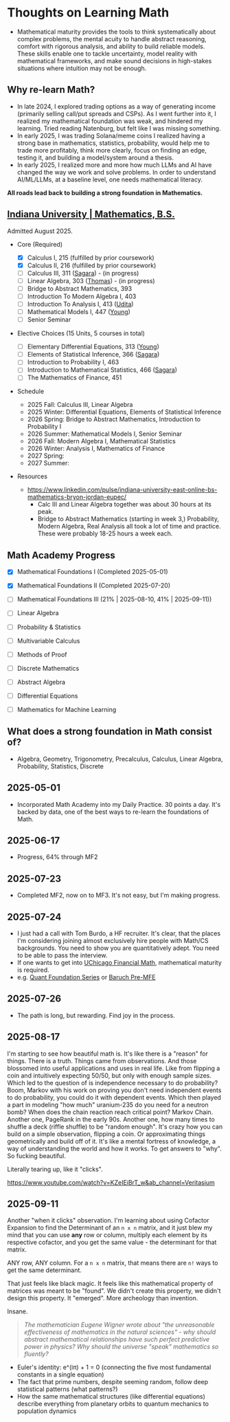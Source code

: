 # Thoughts on Learning Math
- Mathematical maturity provides the tools to think systematically about complex problems, the mental acuity to handle abstract reasoning, comfort with rigorous analysis, and ability to build reliable models. These skills enable one to tackle uncertainty, model reality with mathematical frameworks, and make sound decisions in high-stakes situations where intuition may not be enough.

## Why re-learn Math?
- In late 2024, I explored trading options as a way of generating income (primarily selling call/put spreads and CSPs). As I went further into it, I realized my mathematical foundation was weak, and hindered my learning. Tried reading Natenburg, but felt like I was missing something.
- In early 2025, I was trading Solana/meme coins I realized having a strong base in mathematics, statistics, probability, would help me to trade more profitably, think more clearly, focus on finding an edge, testing it, and building a model/system around a thesis.
- In early 2025, I realized more and more how much LLMs and AI have changed the way we work and solve problems. In order to understand AI/ML/LLMs, at a baseline level, one needs mathematical literacy.

**All roads lead back to building a strong foundation in Mathematics.**

## [Indiana University | Mathematics, B.S.](https://online.iu.edu/degrees/mathematics-bs-undergraduate.html)
Admitted August 2025.
- Core (Required)
	- [x] Calculus I, 215 (fulfilled by prior coursework)
	- [x] Calculus II, 216 (fulfilled by prior coursework)
	- [ ] Calculus III, 311 ([Sagara](https://www.ratemyprofessors.com/professor/2693456)) - (in progress)
	- [ ] Linear Algebra, 303 ([Thomas](https://www.ratemyprofessors.com/professor/1482197)) - (in progress)
	- [ ] Bridge to Abstract Mathematics, 393
	- [ ] Introduction To Modern Algebra I, 403
	- [ ] Introduction To Analysis I, 413 ([Udita](https://www.ratemyprofessors.com/professor/1735828))
	- [ ] Mathematical Models I, 447 ([Young](https://www.ratemyprofessors.com/professor/2104974))
	- [ ] Senior Seminar
- Elective Choices (15 Units, 5 courses in total)
	- [ ] Elementary Differential Equations, 313 ([Young](https://www.ratemyprofessors.com/professor/2104974))
	- [ ] Elements of Statistical Inference, 366 ([Sagara](https://www.ratemyprofessors.com/professor/2693456))
	- [ ] Introduction to Probability I, 463
	- [ ] Introduction to Mathematical Statistics, 466 ([Sagara](https://www.ratemyprofessors.com/professor/2693456))
	- [ ] The Mathematics of Finance, 451
- Schedule
	- 2025 Fall: Calculus III, Linear Algebra
	- 2025 Winter: Differential Equations, Elements of Statistical Inference
	- 2026 Spring: Bridge to Abstract Mathematics, Introduction to Probability I
	- 2026 Summer: Mathematical Models I, Senior Seminar
	- 2026 Fall: Modern Algebra I, Mathematical Statistics
	- 2026 Winter: Analysis I, Mathematics of Finance
	- 2027 Spring: 
	- 2027 Summer: 

- Resources
	- https://www.linkedin.com/pulse/indiana-university-east-online-bs-mathematics-bryon-jordan-eupec/
		- Calc III and Linear Algebra together was about 30 hours at its peak.
		- Bridge to Abstract Mathematics (starting in week 3,) Probability, Modern Algebra, Real Analysis all took a lot of time and practice. These were probably 18-25 hours a week each.

## Math Academy Progress
- [x] Mathematical Foundations I (Completed 2025-05-01)
- [x] Mathematical Foundations II (Completed 2025-07-20)
- [ ] Mathematical Foundations III (21% | 2025-08-10, 41% | 2025-09-11))
- [ ] Linear Algebra
- [ ] Probability & Statistics
- [ ] Multivariable Calculus
- [ ] Methods of Proof
- [ ] Discrete Mathematics
- [ ] Abstract Algebra
- [ ] Differential Equations
- [ ] Mathematics for Machine Learning


## What does a strong foundation in Math consist of?
- Algebra, Geometry, Trigonometry, Precalculus, Calculus, Linear Algebra, Probability, Statistics, Discrete

## 2025-05-01
- Incorporated Math Academy into my Daily Practice. 30 points a day. It's backed by data, one of the best ways to re-learn the foundations of Math.

## 2025-06-17
- Progress, 64% through MF2

## 2025-07-23
- Completed MF2, now on to MF3. It's not easy, but I'm making progress.

## 2025-07-24
- I just had a call with Tom Burdo, a HF recruiter. It's clear, that the places I'm considering joining almost exclusively hire people with Math/CS backgrounds. You need to show you are quantitatively adept. You need to be able to pass the interview.
- If one wants to get into [UChicago Financial Math](https://finmath.uchicago.edu/online-program/curriculum/), mathematical maturity is required.
- e.g. [Quant Foundation Series](https://finmath.uchicago.edu/admissions/quant-foundation-series/) or [Baruch Pre-MFE](https://mfe.baruch.cuny.edu/pre-mfe-program/)

## 2025-07-26
- The path is long, but rewarding. Find joy in the process.


## 2025-08-17
I'm starting to see how beautiful math is. It's like there is a "reason" for things. There is a truth. Things came from observations. And those blossomed into useful applications and uses in real life. Like from flipping a coin and intuitively expecting 50/50, but only with enough sample sizes. Which led to the question of is independence necessary to do probability? Boom, Markov with his work on proving you don't need independent events to do probability, you could do it with dependent events. Which then played a part in modeling "how much" uranium-235 do you need for a neutron bomb? When does the chain reaction reach critical point? Markov Chain. Another one, PageRank in the early 90s. Another one, how many times to shuffle a deck (riffle shuffle) to be "random enough". It's crazy how you can build on a simple observation, flipping a coin. Or approximating things geometrically and build off of it. It's like a mental fortress of knowledge, a way of understanding the world and how it works. To get answers to "why". So fucking beautiful.

Literally tearing up, like it "clicks".

https://www.youtube.com/watch?v=KZeIEiBrT_w&ab_channel=Veritasium

## 2025-09-11
Another "when it clicks" observation. I'm learning about using Cofactor Expansion to find the Determinant of an `n x n` matrix, and it just blew my mind that you can use **any** row or column, multiply each element by its respective cofactor, and you get the same value - the determinant for that matrix.

ANY row, ANY column. For a `n x n` matrix, that means there are `n!` ways to get the same determinant.

That just feels like black magic. It feels like this mathematical property of matrices was meant to be "found". We didn't create this property, we didn't design this property. It "emerged". More archeology than invention.

Insane.

> *The mathematician Eugene Wigner wrote about "the unreasonable effectiveness of mathematics in the natural sciences" - why should abstract mathematical relationships have such perfect predictive power in physics? Why should the universe "speak" mathematics so fluently?*

- Euler's identity: e^(iπ) + 1 = 0 (connecting the five most fundamental constants in a single equation)
- The fact that prime numbers, despite seeming random, follow deep statistical patterns (what patterns?)
- How the same mathematical structures (like differential equations) describe everything from planetary orbits to quantum mechanics to population dynamics
